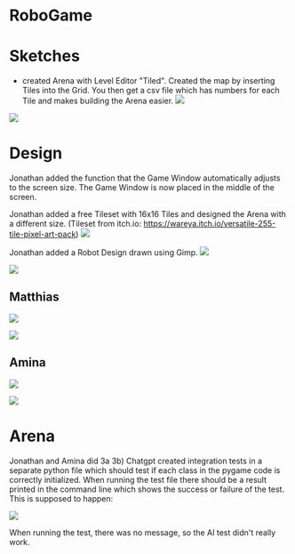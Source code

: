 # RoboGame

# Sketches
- created Arena with Level Editor "Tiled". Created the map by inserting Tiles into the Grid. 
You then get a csv file which has numbers for each Tile and makes building the Arena easier. 
![](images/Materials_Timer_Amina.png)



![](images/Tiled_1.JPG)

# Design

Jonathan added the function that the Game Window automatically adjusts to the screen size. 
The Game Window is now placed in the middle of the screen.

Jonathan added a free Tileset with 16x16 Tiles and designed the Arena with a different size.
(Tileset from itch.io: https://wareya.itch.io/versatile-255-tile-pixel-art-pack)
![](images/New_Tilemap_Jonathan.JPG) 

Jonathan added a Robot Design drawn using Gimp.
![](images/robot_Jonathan.JPG) 

![](images/Main_Menu_Matthias.png)
## Matthias
![](images/Options_Matthias.png)

![](images/AI_Test.JPG)
## Amina
![](images/Flake8_AI_1.JPG)

![](images/Flake8_AI_2.JPG)

# Arena
Jonathan and Amina did 
3a
3b) 
Chatgpt created integration tests in a separate python file which should test if each class in the pygame code is
correctly initialized.
When running the test file there should be a result printed in the command line which shows the success or failure
of the test.
This is supposed to happen:

![](images/AI_Test.JPG)

When running the test, there was no message, so the AI test didn't really work.
